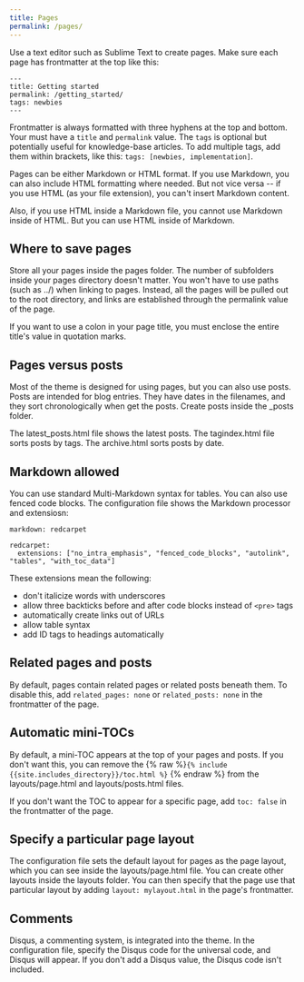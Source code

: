 ```yaml
---
title: Pages
permalink: /pages/
---
```


Use a text editor such as Sublime Text to create pages. Make sure each page has frontmatter at the top like this:

```
---
title: Getting started
permalink: /getting_started/
tags: newbies
---
```

Frontmatter is always formatted with three hyphens at the top and bottom. Your must have a `title` and `permalink` value. The `tags` is optional but potentially useful for knowledge-base articles. To add multiple tags, add them within brackets, like this: `tags: [newbies, implementation]`.

Pages can be either Markdown or HTML format. If you use Markdown, you can also include HTML formatting where needed. But not vice versa -- if you use HTML (as your file extension), you can't insert Markdown content. 

Also, if you use HTML inside a Markdown file, you cannot use Markdown inside of HTML. But you can use HTML inside of Markdown.

## Where to save pages

Store all your pages inside the pages folder. The number of subfolders inside your pages directory doesn't matter. You won't have to use paths (such as ../) when linking to pages. Instead, all the pages will be pulled out to the root directory, and links are established through the permalink value of the page.

If you want to use a colon in your page title, you must enclose the entire title's value in quotation marks.

## Pages versus posts

Most of the theme is designed for using pages, but you can also use posts. Posts are intended for blog entries. They have dates in the filenames, and they sort chronologically when get the posts. Create posts inside the _posts folder.

The latest_posts.html file shows the latest posts. The tagindex.html file sorts posts by tags. The archive.html sorts posts by date.

## Markdown allowed

You can use standard Multi-Markdown syntax for tables. You can also use fenced code blocks. The configuration file shows the Markdown processor and extensiosn:

```
markdown: redcarpet

redcarpet:
  extensions: ["no_intra_emphasis", "fenced_code_blocks", "autolink", "tables", "with_toc_data"]
```

These extensions mean the following:

- don't italicize words with underscores
- allow three backticks before and after code blocks instead of `<pre>` tags
- automatically create links out of URLs
- allow table syntax
- add ID tags to headings automatically


## Related pages and posts

By default, pages contain related pages or related posts beneath them. To disable this, add `related_pages: none` or `related_posts: none` in the frontmatter of the page.

## Automatic mini-TOCs

By default, a mini-TOC appears at the top of your pages and posts. If you don't want this, you can remove the {% raw %}`{% include {{site.includes_directory}}/toc.html %}` {% endraw %} from the layouts/page.html and layouts/posts.html files.

If you don't want the TOC to appear for a specific page, add `toc: false` in the frontmatter of the page.

## Specify a particular page layout

The configuration file sets the default layout for pages as the page layout, which you can see inside the layouts/page.html file. You can create other layouts inside the layouts folder. You can then specify that the page use that particular layout by adding `layout: mylayout.html` in the page's frontmatter. 

## Comments

Disqus, a commenting system, is integrated into the theme. In the configuration file, specify the Disqus code for the universal code, and Disqus will appear. If you don't add a Disqus value, the Disqus code isn't included.